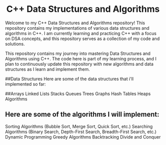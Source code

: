 <h1 align="center"> C++ Data Structures and Algorithms </h1>

Welcome to my C++ Data Structures and Algorithms repository! This repository contains my implementations of various data structures and algorithms in C++. I am currently learning and practicing C++ with a focus on DSA concepts, and this repository serves as a collection of my code and solutions.

This repository contains my journey into mastering Data Structures and Algorithms using C++. The code here is part of my learning process, and I plan to continuously update this repository with new algorithms and data structures as I learn and implement them.

##Data Structures
Here are some of the data structures that i'll implemented so far:

##Arrays
Linked Lists
Stacks
Queues
Trees
Graphs
Hash Tables
Heaps
Algorithms

## Here are some of the algorithms I will implement:
Sorting Algorithms (Bubble Sort, Merge Sort, Quick Sort, etc.)
Searching Algorithms (Binary Search, Depth-First Search, Breadth-First Search, etc.)
Dynamic Programming
Greedy Algorithms
Backtracking
Divide and Conquer
